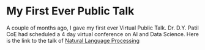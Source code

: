 # My First Ever Public Talk

A couple of months ago, I gave my first ever Virtual Public Talk.
Dr. D.Y. Patil CoE had scheduled a 4 day virtual conference on AI and Data Science.
Here is the link to the talk of [Natural Language Processing](https://technically.substack.com/p/whats-docker-and-what-are-containers)
